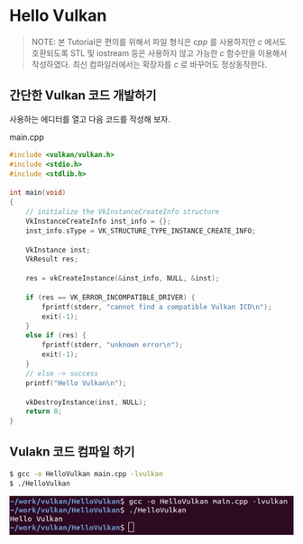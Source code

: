 # Hello Vulkan

> NOTE: 본 Tutorial은 편의를 위해서 파일 형식은 _cpp_ 를 사용하지만 _c_ 에서도 호환되도록 STL 및 iostream 등은 사용하지 않고 가능한 _c_ 함수만을 이용해서 작성하였다. 최신 컴파일러에서는 확장자를 _c_ 로 바꾸어도 정상동작한다.

## 간단한 Vulkan 코드 개발하기

사용하는 에디터를 열고 다음 코드를 작성해 보자. 

main.cpp

```cpp
#include <vulkan/vulkan.h>
#include <stdio.h>
#include <stdlib.h>

int main(void)
{
    // initialize the VkInstanceCreateInfo structure
    VkInstanceCreateInfo inst_info = {};
    inst_info.sType = VK_STRUCTURE_TYPE_INSTANCE_CREATE_INFO;

    VkInstance inst;
    VkResult res;

    res = vkCreateInstance(&inst_info, NULL, &inst);
    
    if (res == VK_ERROR_INCOMPATIBLE_DRIVER) {
        fprintf(stderr, "cannot find a compatible Vulkan ICD\n");
        exit(-1);
    }
    else if (res) {
        fprintf(stderr, "unknown error\n");
        exit(-1);
    }
    // else -> success
    printf("Hello Vulkan\n");
    
    vkDestroyInstance(inst, NULL);
    return 0;
}
```

## Vulakn 코드 컴파일 하기

```sh
$ gcc -o HelloVulkan main.cpp -lvulkan
$ ./HelloVulkan
```

![](img/ubuntu_run.png)